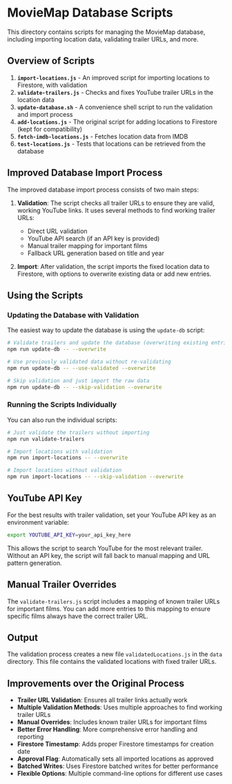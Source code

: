 # MovieMap Database Scripts

This directory contains scripts for managing the MovieMap database, including importing location data, validating trailer URLs, and more.

## Overview of Scripts

1. **`import-locations.js`** - An improved script for importing locations to Firestore, with validation
2. **`validate-trailers.js`** - Checks and fixes YouTube trailer URLs in the location data
3. **`update-database.sh`** - A convenience shell script to run the validation and import process
4. **`add-locations.js`** - The original script for adding locations to Firestore (kept for compatibility)
5. **`fetch-imdb-locations.js`** - Fetches location data from IMDB
6. **`test-locations.js`** - Tests that locations can be retrieved from the database

## Improved Database Import Process

The improved database import process consists of two main steps:

1. **Validation**: The script checks all trailer URLs to ensure they are valid, working YouTube links. It uses several methods to find working trailer URLs:
   - Direct URL validation
   - YouTube API search (if an API key is provided)
   - Manual trailer mapping for important films
   - Fallback URL generation based on title and year

2. **Import**: After validation, the script imports the fixed location data to Firestore, with options to overwrite existing data or add new entries.

## Using the Scripts

### Updating the Database with Validation

The easiest way to update the database is using the `update-db` script:

```bash
# Validate trailers and update the database (overwriting existing entries)
npm run update-db -- --overwrite

# Use previously validated data without re-validating
npm run update-db -- --use-validated --overwrite

# Skip validation and just import the raw data
npm run update-db -- --skip-validation --overwrite
```

### Running the Scripts Individually

You can also run the individual scripts:

```bash
# Just validate the trailers without importing
npm run validate-trailers

# Import locations with validation
npm run import-locations -- --overwrite

# Import locations without validation
npm run import-locations -- --skip-validation --overwrite
```

## YouTube API Key

For the best results with trailer validation, set your YouTube API key as an environment variable:

```bash
export YOUTUBE_API_KEY=your_api_key_here
```

This allows the script to search YouTube for the most relevant trailer. Without an API key, the script will fall back to manual mapping and URL pattern generation.

## Manual Trailer Overrides

The `validate-trailers.js` script includes a mapping of known trailer URLs for important films. You can add more entries to this mapping to ensure specific films always have the correct trailer URL.

## Output

The validation process creates a new file `validatedLocations.js` in the `data` directory. This file contains the validated locations with fixed trailer URLs.

## Improvements over the Original Process

- **Trailer URL Validation**: Ensures all trailer links actually work
- **Multiple Validation Methods**: Uses multiple approaches to find working trailer URLs
- **Manual Overrides**: Includes known trailer URLs for important films
- **Better Error Handling**: More comprehensive error handling and reporting
- **Firestore Timestamp**: Adds proper Firestore timestamps for creation date
- **Approval Flag**: Automatically sets all imported locations as approved
- **Batched Writes**: Uses Firestore batched writes for better performance
- **Flexible Options**: Multiple command-line options for different use cases